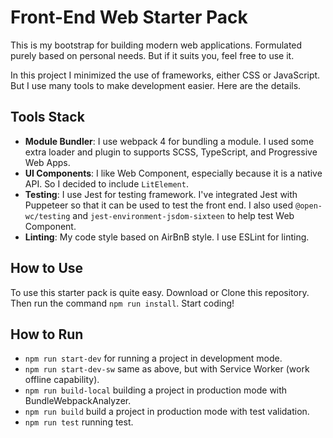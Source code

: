 # Front-End Web Starter Pack
This is my bootstrap for building modern web applications. Formulated purely based on personal needs. But if it suits you, feel free to use it.

In this project I minimized the use of frameworks, either CSS or JavaScript. But I use many tools to make development easier. Here are the details.

## Tools Stack
- **Module Bundler**: I use webpack 4 for bundling a module. I used some extra loader and plugin to supports  SCSS, TypeScript, and Progressive Web Apps.
- **UI Components**: I like Web Component, especially because it is a native API. So I decided to include `LitElement`.
- **Testing**: I use Jest for testing framework. I've integrated Jest with Puppeteer so that it can be used to test the front end. I also used `@open-wc/testing` and `jest-environment-jsdom-sixteen` to help test Web Component.
- **Linting**: My code style based on AirBnB style. I use ESLint for linting.

## How to Use
To use this starter pack is quite easy. Download or Clone this repository. Then run the command `npm run install`. Start coding!

## How to Run
- `npm run start-dev` for running a project in development mode.
- `npm run start-dev-sw` same as above, but with Service Worker (work offline capability).
- `npm run build-local` building a project in production mode with BundleWebpackAnalyzer.
- `npm run build` build a project in production mode with test validation.
- `npm run test` running test.


